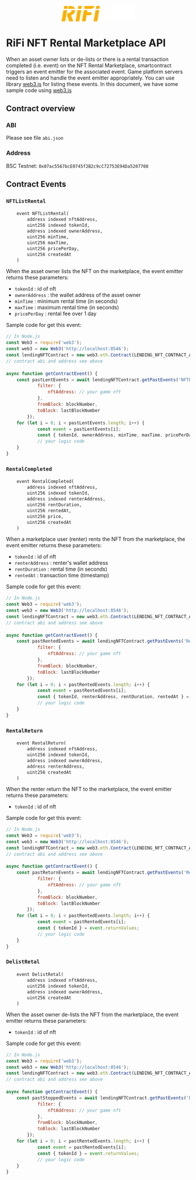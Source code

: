 <p align="center">
  <img src="assets/logo/rifi.png" width="200" alt="web3.js" />
</p>

# RiFi NFT Rental Marketplace API

When an asset owner lists or de-lists or there is a rental transaction completed (i.e. event) on the NFT Rental Marketplace, smartcontract triggers an event emitter for the associated event. Game platform servers need to listen and handle the event emitter appropriately. You can use library [web3.js](https://github.com/ChainSafe/web3.js) for listing these events. In this document, we have some sample code using [web3.js](https://github.com/ChainSafe/web3.js)

## Contract overview

### ABI

Please see file `abi.json`

### Address

BSC Testnet: `0x07ac5567bcE0745f2B2c9cC72753E94Da5207708`

## Contract Events

### `NFTListRental`

```solidity
    event NFTListRental(
        address indexed nftAddress,
        uint256 indexed tokenId,
        address indexed ownerAddress,
        uint256 minTime,
        uint256 maxTime,
        uint256 pricePerDay,
        uint256 createdAt
    )   
```
When the asset owner lists the NFT on the marketplace, the event emitter returns these parameters:
   - `tokenId` : id of nft
   - `ownerAddress` : the wallet address of the asset owner
   - `minTime` : minimum rental time (in seconds)
   - `maxTime` : maximum rental time (in seconds)
   - `pricePerDay` : rental fee over 1 day

Sample code for get this event:

```js
// In Node.js
const Web3 = require('web3');
const web3 = new Web3('http://localhost:8546');
const lendingNFTContract = new web3.eth.Contract(LENDING_NFT_CONTRACT_ABI, LENDING_NFT_CONTRACT_ADDRESS);
// contract abi and address see above

async function getContractEvent() {
    const pastLentEvents = await lendingNFTContract.getPastEvents('NFTListRental', {
            filter: {
                nftAddress: // your game nft 
            },
			fromBlock: blockNumber,
			toBlock: lastBlockNumber
		});
    for (let i = 0; i < pastLentEvents.length; i++) {
			const event = pastLentEvents[i];
			const { tokenId, ownerAddress, minTime, maxTime, pricePerDay } = event.returnValues;
            // your logic code
	}
}

```
### `RentalCompleted`

```solidity
    event RentalCompleted(
        address indexed nftAddress,
        uint256 indexed tokenId,
        address indexed renterAddress,
        uint256 rentDuration,
        uint256 rentedAt,
        uint256 price,
        uint256 createdAt
    )   
```
When a marketplace user (renter) rents the NFT from the marketplace, the event emitter returns these parameters:
   - `tokenId` : id of nft
   - `renterAddress` : renter's wallet address
   - `rentDuration` : rental time (in seconds)
   - `rentedAt` : transaction time (timestamp)

Sample code for get this event:

```js
// In Node.js
const Web3 = require('web3');
const web3 = new Web3('http://localhost:8546');
const lendingNFTContract = new web3.eth.Contract(LENDING_NFT_CONTRACT_ABI, LENDING_NFT_CONTRACT_ADDRESS);
// contract abi and address see above

async function getContractEvent() {
    const pastRentedEvents = await lendingNFTContract.getPastEvents('RentalCompleted', {
            filter: {
                nftAddress: // your game nft 
            },
			fromBlock: blockNumber,
			toBlock: lastBlockNumber
		});
    for (let i = 0; i < pastRentedEvents.length; i++) {
			const event = pastRentedEvents[i];
			const { tokenId, renterAddress, rentDuration, rentedAt } = event.returnValues;
            // your logic code
	}
}

```

### `RentalReturn`

```solidity
    event RentalReturn(
        address indexed nftAddress,
        uint256 indexed tokenId,
        address indexed ownerAddress,
        address renterAddress,
        uint256 createdAt
    )  
```
When the renter return the NFT to the marketplace, the event emitter returns these parameters:
   - `tokenId` : id of nft

Sample code for get this event:

```js
// In Node.js
const Web3 = require('web3');
const web3 = new Web3('http://localhost:8546');
const lendingNFTContract = new web3.eth.Contract(LENDING_NFT_CONTRACT_ABI, LENDING_NFT_CONTRACT_ADDRESS);
// contract abi and address see above

async function getContractEvent() {
    const pastReturnEvents = await lendingNFTContract.getPastEvents('RentalReturn', {
            filter: {
                nftAddress: // your game nft 
            },
			fromBlock: blockNumber,
			toBlock: lastBlockNumber
		});
    for (let i = 0; i < pastRentedEvents.length; i++) {
			const event = pastRentedEvents[i];
			const { tokenId } = event.returnValues;
            // your logic code
	}
}

```

### `DelistRetal`

```solidity
    event DelistRetal(
        address indexed nftAddress,
        uint256 indexed tokenId,
        address indexed ownerAddress,
        uint256 createdAt
    )   
```
When the asset owner de-lists the NFT from the marketplace, the event emitter returns these parameters:
   - `tokenId` : id of nft

Sample code for get this event:

```js
// In Node.js
const Web3 = require('web3');
const web3 = new Web3('http://localhost:8546');
const lendingNFTContract = new web3.eth.Contract(LENDING_NFT_CONTRACT_ABI, LENDING_NFT_CONTRACT_ADDRESS);
// contract abi and address see above

async function getContractEvent() {
    const pastStoppedEvents = await lendingNFTContract.getPastEvents('DelistRetal', {
            filter: {
                nftAddress: // your game nft 
            },
			fromBlock: blockNumber,
			toBlock: lastBlockNumber
		});
    for (let i = 0; i < pastRentedEvents.length; i++) {
			const event = pastRentedEvents[i];
			const { tokenId } = event.returnValues;
            // your logic code
	}
}

```

